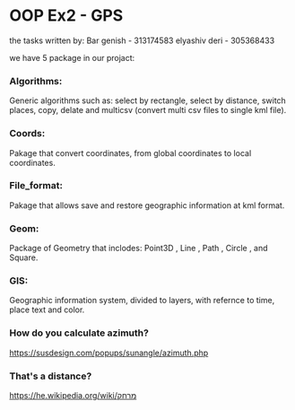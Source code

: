 # OOP Ex2 - GPS
the tasks written by:
Bar genish - 313174583
elyashiv deri - 305368433

we have 5 package in our projact:

### Algorithms:
Generic algorithms such as: select by rectangle, select by distance, switch places, copy, delate and multicsv (convert multi csv files to single kml file).
 
### Coords:
Pakage that convert coordinates, from global coordinates to local coordinates.

### File_format: 
Pakage that allows save and restore  geographic information at kml format.

### Geom: 
Package of Geometry that inclodes: Point3D , Line , Path , Circle , and Square.

### GIS: 
Geographic information system, divided to layers, with refernce to time, place text and color. 

### How do you calculate azimuth?
https://susdesign.com/popups/sunangle/azimuth.php


### That's a distance?
https://he.wikipedia.org/wiki/מרחק
